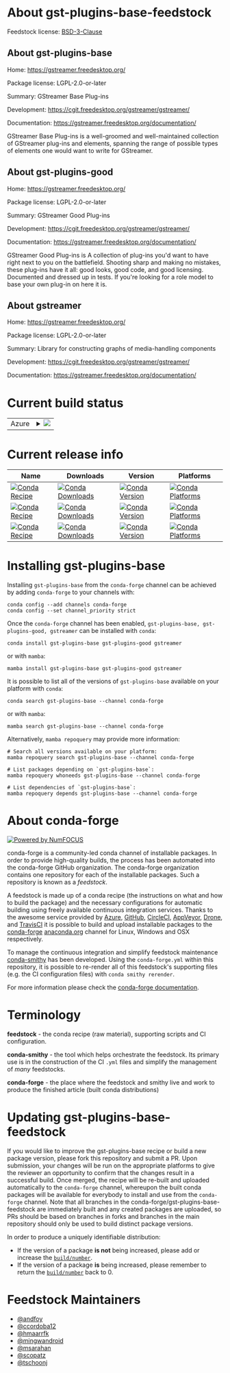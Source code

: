 About gst-plugins-base-feedstock
================================

Feedstock license: [BSD-3-Clause](https://github.com/conda-forge/gstreamer-feedstock/blob/main/LICENSE.txt)


About gst-plugins-base
----------------------

Home: https://gstreamer.freedesktop.org/

Package license: LGPL-2.0-or-later

Summary: GStreamer Base Plug-ins

Development: https://cgit.freedesktop.org/gstreamer/gstreamer/

Documentation: https://gstreamer.freedesktop.org/documentation/

GStreamer Base Plug-ins is a well-groomed and well-maintained collection of
GStreamer plug-ins and elements, spanning the range of possible types of
elements one would want to write for GStreamer.

About gst-plugins-good
----------------------

Home: https://gstreamer.freedesktop.org/

Package license: LGPL-2.0-or-later

Summary: GStreamer Good Plug-ins

Development: https://cgit.freedesktop.org/gstreamer/gstreamer/

Documentation: https://gstreamer.freedesktop.org/documentation/

GStreamer Good Plug-ins is A collection of plug-ins you'd
want to have right next to you on the battlefield.
Shooting sharp and making no mistakes, these plug-ins have it
all: good looks, good code, and good licensing.  Documented and
dressed up in tests.  If you're looking for a role model to
base your own plug-in on here it is.

About gstreamer
---------------

Home: https://gstreamer.freedesktop.org/

Package license: LGPL-2.0-or-later

Summary: Library for constructing graphs of media-handling components

Development: https://cgit.freedesktop.org/gstreamer/gstreamer/

Documentation: https://gstreamer.freedesktop.org/documentation/

Current build status
====================


<table>
    
  <tr>
    <td>Azure</td>
    <td>
      <details>
        <summary>
          <a href="https://dev.azure.com/conda-forge/feedstock-builds/_build/latest?definitionId=394&branchName=main">
            <img src="https://dev.azure.com/conda-forge/feedstock-builds/_apis/build/status/gstreamer-feedstock?branchName=main">
          </a>
        </summary>
        <table>
          <thead><tr><th>Variant</th><th>Status</th></tr></thead>
          <tbody><tr>
              <td>osx_64</td>
              <td>
                <a href="https://dev.azure.com/conda-forge/feedstock-builds/_build/latest?definitionId=394&branchName=main">
                  <img src="https://dev.azure.com/conda-forge/feedstock-builds/_apis/build/status/gstreamer-feedstock?branchName=main&jobName=osx&configuration=osx%20osx_64_" alt="variant">
                </a>
              </td>
            </tr><tr>
              <td>osx_arm64</td>
              <td>
                <a href="https://dev.azure.com/conda-forge/feedstock-builds/_build/latest?definitionId=394&branchName=main">
                  <img src="https://dev.azure.com/conda-forge/feedstock-builds/_apis/build/status/gstreamer-feedstock?branchName=main&jobName=osx&configuration=osx%20osx_arm64_" alt="variant">
                </a>
              </td>
            </tr>
          </tbody>
        </table>
      </details>
    </td>
  </tr>
</table>

Current release info
====================

| Name | Downloads | Version | Platforms |
| --- | --- | --- | --- |
| [![Conda Recipe](https://img.shields.io/badge/recipe-gst--plugins--base-green.svg)](https://anaconda.org/conda-forge/gst-plugins-base) | [![Conda Downloads](https://img.shields.io/conda/dn/conda-forge/gst-plugins-base.svg)](https://anaconda.org/conda-forge/gst-plugins-base) | [![Conda Version](https://img.shields.io/conda/vn/conda-forge/gst-plugins-base.svg)](https://anaconda.org/conda-forge/gst-plugins-base) | [![Conda Platforms](https://img.shields.io/conda/pn/conda-forge/gst-plugins-base.svg)](https://anaconda.org/conda-forge/gst-plugins-base) |
| [![Conda Recipe](https://img.shields.io/badge/recipe-gst--plugins--good-green.svg)](https://anaconda.org/conda-forge/gst-plugins-good) | [![Conda Downloads](https://img.shields.io/conda/dn/conda-forge/gst-plugins-good.svg)](https://anaconda.org/conda-forge/gst-plugins-good) | [![Conda Version](https://img.shields.io/conda/vn/conda-forge/gst-plugins-good.svg)](https://anaconda.org/conda-forge/gst-plugins-good) | [![Conda Platforms](https://img.shields.io/conda/pn/conda-forge/gst-plugins-good.svg)](https://anaconda.org/conda-forge/gst-plugins-good) |
| [![Conda Recipe](https://img.shields.io/badge/recipe-gstreamer-green.svg)](https://anaconda.org/conda-forge/gstreamer) | [![Conda Downloads](https://img.shields.io/conda/dn/conda-forge/gstreamer.svg)](https://anaconda.org/conda-forge/gstreamer) | [![Conda Version](https://img.shields.io/conda/vn/conda-forge/gstreamer.svg)](https://anaconda.org/conda-forge/gstreamer) | [![Conda Platforms](https://img.shields.io/conda/pn/conda-forge/gstreamer.svg)](https://anaconda.org/conda-forge/gstreamer) |

Installing gst-plugins-base
===========================

Installing `gst-plugins-base` from the `conda-forge` channel can be achieved by adding `conda-forge` to your channels with:

```
conda config --add channels conda-forge
conda config --set channel_priority strict
```

Once the `conda-forge` channel has been enabled, `gst-plugins-base, gst-plugins-good, gstreamer` can be installed with `conda`:

```
conda install gst-plugins-base gst-plugins-good gstreamer
```

or with `mamba`:

```
mamba install gst-plugins-base gst-plugins-good gstreamer
```

It is possible to list all of the versions of `gst-plugins-base` available on your platform with `conda`:

```
conda search gst-plugins-base --channel conda-forge
```

or with `mamba`:

```
mamba search gst-plugins-base --channel conda-forge
```

Alternatively, `mamba repoquery` may provide more information:

```
# Search all versions available on your platform:
mamba repoquery search gst-plugins-base --channel conda-forge

# List packages depending on `gst-plugins-base`:
mamba repoquery whoneeds gst-plugins-base --channel conda-forge

# List dependencies of `gst-plugins-base`:
mamba repoquery depends gst-plugins-base --channel conda-forge
```


About conda-forge
=================

[![Powered by
NumFOCUS](https://img.shields.io/badge/powered%20by-NumFOCUS-orange.svg?style=flat&colorA=E1523D&colorB=007D8A)](https://numfocus.org)

conda-forge is a community-led conda channel of installable packages.
In order to provide high-quality builds, the process has been automated into the
conda-forge GitHub organization. The conda-forge organization contains one repository
for each of the installable packages. Such a repository is known as a *feedstock*.

A feedstock is made up of a conda recipe (the instructions on what and how to build
the package) and the necessary configurations for automatic building using freely
available continuous integration services. Thanks to the awesome service provided by
[Azure](https://azure.microsoft.com/en-us/services/devops/), [GitHub](https://github.com/),
[CircleCI](https://circleci.com/), [AppVeyor](https://www.appveyor.com/),
[Drone](https://cloud.drone.io/welcome), and [TravisCI](https://travis-ci.com/)
it is possible to build and upload installable packages to the
[conda-forge](https://anaconda.org/conda-forge) [anaconda.org](https://anaconda.org/)
channel for Linux, Windows and OSX respectively.

To manage the continuous integration and simplify feedstock maintenance
[conda-smithy](https://github.com/conda-forge/conda-smithy) has been developed.
Using the ``conda-forge.yml`` within this repository, it is possible to re-render all of
this feedstock's supporting files (e.g. the CI configuration files) with ``conda smithy rerender``.

For more information please check the [conda-forge documentation](https://conda-forge.org/docs/).

Terminology
===========

**feedstock** - the conda recipe (raw material), supporting scripts and CI configuration.

**conda-smithy** - the tool which helps orchestrate the feedstock.
                   Its primary use is in the construction of the CI ``.yml`` files
                   and simplify the management of *many* feedstocks.

**conda-forge** - the place where the feedstock and smithy live and work to
                  produce the finished article (built conda distributions)


Updating gst-plugins-base-feedstock
===================================

If you would like to improve the gst-plugins-base recipe or build a new
package version, please fork this repository and submit a PR. Upon submission,
your changes will be run on the appropriate platforms to give the reviewer an
opportunity to confirm that the changes result in a successful build. Once
merged, the recipe will be re-built and uploaded automatically to the
`conda-forge` channel, whereupon the built conda packages will be available for
everybody to install and use from the `conda-forge` channel.
Note that all branches in the conda-forge/gst-plugins-base-feedstock are
immediately built and any created packages are uploaded, so PRs should be based
on branches in forks and branches in the main repository should only be used to
build distinct package versions.

In order to produce a uniquely identifiable distribution:
 * If the version of a package **is not** being increased, please add or increase
   the [``build/number``](https://docs.conda.io/projects/conda-build/en/latest/resources/define-metadata.html#build-number-and-string).
 * If the version of a package **is** being increased, please remember to return
   the [``build/number``](https://docs.conda.io/projects/conda-build/en/latest/resources/define-metadata.html#build-number-and-string)
   back to 0.

Feedstock Maintainers
=====================

* [@andfoy](https://github.com/andfoy/)
* [@ccordoba12](https://github.com/ccordoba12/)
* [@hmaarrfk](https://github.com/hmaarrfk/)
* [@mingwandroid](https://github.com/mingwandroid/)
* [@msarahan](https://github.com/msarahan/)
* [@scopatz](https://github.com/scopatz/)
* [@tschoonj](https://github.com/tschoonj/)

